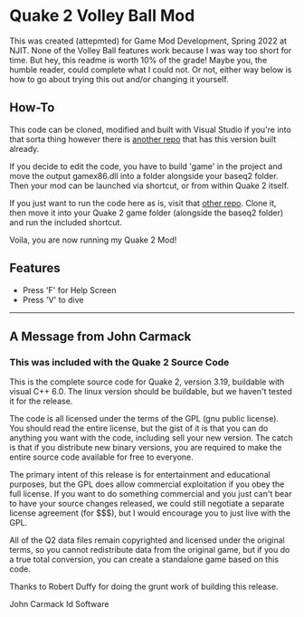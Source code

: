 # Quake 2 Volley Ball Mod
This was created (attepmted) for Game Mod Development, Spring 2022 at NJIT. None of 
the Volley Ball features work because I was way too short for time. But hey, this
readme is worth 10% of the grade! Maybe you, the humble reader, could complete what
I could not. Or not, either way below is how to go about trying this out and/or
changing it yourself.

## How-To
This code can be cloned, modified and built with Visual Studio if you're into that
sorta thing however there is [another repo](https://github.com/ericmargadonna/QVBModFolder) that has this version built already.

If you decide to edit the code, you have to build 'game' in the project and move
the output gamex86.dll into a folder alongside your baseq2 folder. Then your mod
can be launched via shortcut, or from within Quake 2 itself.

If you just want to run the code here as is, visit that [other repo](https://github.com/ericmargadonna/QVBModFolder).
Clone it, then move it into your Quake 2 game folder 
(alongside the baseq2 folder) and run the included shortcut. 

Voila, you are now running my Quake 2 Mod!

## Features
- Press 'F' for Help Screen
- Press 'V' to dive

--------------------------------------------------------------------------
## A Message from John Carmack
### This was included with the Quake 2 Source Code

This is the complete source code for Quake 2, version 3.19, buildable with
visual C++ 6.0.  The linux version should be buildable, but we haven't
tested it for the release.

The code is all licensed under the terms of the GPL (gnu public license).  
You should read the entire license, but the gist of it is that you can do 
anything you want with the code, including sell your new version.  The catch 
is that if you distribute new binary versions, you are required to make the 
entire source code available for free to everyone.

The primary intent of this release is for entertainment and educational 
purposes, but the GPL does allow commercial exploitation if you obey the 
full license.  If you want to do something commercial and you just can't bear 
to have your source changes released, we could still negotiate a separate 
license agreement (for $$$), but I would encourage you to just live with the 
GPL.

All of the Q2 data files remain copyrighted and licensed under the 
original terms, so you cannot redistribute data from the original game, but if 
you do a true total conversion, you can create a standalone game based on 
this code.

Thanks to Robert Duffy for doing the grunt work of building this release.

John Carmack
Id Software
